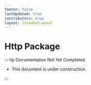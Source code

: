 ```yaml
---
footer: false
lastUpdated: true
contributors: true
layout: IstanbulLayout
---
```


# Http Package

::: tip Documentation Not Yet Completed

- This document is under construction.

:::